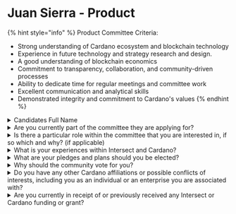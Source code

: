 # Juan Sierra - Product

{% hint style="info" %}
Product Committee Criteria:

* Strong understanding of Cardano ecosystem and blockchain technology
* Experience in future technology and strategy research and design.
* A good understanding of blockchain economics&#x20;
* Commitment to transparency, collaboration, and community-driven processes
* Ability to dedicate time for regular meetings and committee work
* Excellent communication and analytical skills
* Demonstrated integrity and commitment to Cardano's values
{% endhint %}

<details>

<summary>Candidates Full Name</summary>

Juan Sierra&#x20;

</details>



<details>

<summary>Are you currently part of the committee they are applying for?</summary>

No

</details>



<details>

<summary>Is there a particular role within the committee that you are interested in, if so which and why? (if applicable)</summary>

I am applying for a voting seat. With my expertise in both business development, blockchain, and community engagement, I am confident that I can contribute meaningfully to the Product Committee's strategic discussions, ensuring Cardano’s development remains aligned with its decentralized values and long-term vision.

</details>



<details>

<summary>What is your experiences within Intersect and Cardano?</summary>

Experience with Cardano&#x20;

As a Cardano Business Developer with over five years of involvement in the Cardano ecosystem, I have consistently focused on driving the growth and adoption of Cardano technology. With a technical background from Emurgo’s Cardano Developer Professional program (Batch 59, Haskell, 2022) and as a collaborator with Gimbalabs since day one, my career spans governance, strategy development, and community engagement. My mission is centered on expanding Cardano’s reach into local governments, educational institutions, and business enterprises, ensuring the broad adoption of the blockchain's decentralized technology.

I have been a committed participant in Cardano since the Incentivized Test Network (ITN) in 2019, contributing to various onboarding initiatives with underserved communities. My co-founding of LATAM Town Hall, Sala de Café, the Cardano Confederation, and other initiatives has allowed me to play a significant role in uniting global communities under the Cardano banner. My active participation as a Catalyst Member since Fund 1, attending key events like the Catalyst Fund 12 Launch and the Catalyst Working Group Workshop in Barcelona, highlights my ongoing commitment to the technical and community aspects of Cardano’s ecosystem to ensure equality. I regularly organize local meetups and engage in teaching blockchain basics as part of my onboarding efforts.

Experience with Intersect

As an Intersect Interim Constitutional Council Alternate, I have become deeply involved in the governance processes that guide Cardano’s future. I co-hosted the first Constitutional Workshop in Argentina (August 2, 2024), and attended the Fort Myers Constitutional Workshop on September 20, 2024. These workshops have reinforced my belief in transparent governance, and I have actively contributed to discussions that define Cardano's constitutional framework.

While I have not previously held a position on the Product Committee, my involvement in Intersect workshops, governance events, and technical working groups has thoroughly prepared me to make meaningful contributions. I have actively supported initiatives aligned with the Product Committee’s mission of developing a transparent and inclusive roadmap for Cardano, striking a crucial balance between community input and technical innovation.

In addition to my blockchain expertise, I bring over 30 years of experience in personal development, sustainability practices, and compliance in traditional industries, along with an open-minded mentality and a growth mindset with a strong desire to learn and improve. This background enables me to contribute a unique perspective that will greatly enhance the Product Committee’s ability to fulfill its long-term vision. My experience with legacy systems provides valuable insights as we work to position Cardano as a forward-thinking, sustainable blockchain that integrates seamlessly with both emerging technologies and community-driven governance.

</details>



<details>

<summary>What are your pledges and plans should you be elected?</summary>

If elected to the Product Committee, I pledge to:

1- Ensure community inclusion: Actively engage with the Cardano community to ensure diverse voices are heard and integrated into the product roadmap.&#x20;

2- Promote transparency: I will foster clear and open communication between the Product Committee and the broader community, particularly around strategic decisions and development priorities.&#x20;

3- Prioritize scalability and interoperability: As blockchain adoption grows, I will advocate for a product strategy that positions Cardano at the forefront of decentralized technology.

</details>



<details>

<summary>Why should the community vote for you?</summary>

The community should elect me because of my proven track record in facilitating engagement and governance within Cardano. As a co-founder of Cardano Confederation, Sala de Café, LATAM Town Hall, I have consistently demonstrated my ability to bridge the gap between the technical aspects of Cardano and the needs of diverse communities. My deep involvement in these initiatives highlights my commitment to ethics and inclusivity, particularly in underserved communities where access to blockchain technology can create significant positive change.

Furthermore, my background in blockchain business development and community governance makes me uniquely equipped to contribute to the Product Committee. I am dedicated to ensuring that all voices are heard, and I believe strongly in promoting inclusion as a foundational value in Cardano’s future. My experience with both technical strategy and community-driven decision-making positions me to help the Product Committee foster transparency and equity, ensuring Cardano's growth benefits all segments of the global community.

Why I Meet the Criteria

* Strong Understanding of Cardano: My continual exposure to Cardano blockchain education through Emurgo, Gimbalabs, and hands-on experience in addressing real-world use cases, combined with my long-standing involvement in Catalyst and Intersect, ensures that I have a comprehensive understanding of the Cardano ecosystem and its governance.
* Experience in Future Technology and Strategy Research: My visionary nature, my role as a business developer and my evolving technical expertise allow me to contribute meaningfully to strategy and future technology research.
* Good Understanding of Blockchain Economics: As a long-term ADA holder and through the work on tokenomics with the Gimbal coin (Gimbal), my dedication to education and leadership roles in the community have given me insights into the economic drivers of blockchain adoption.
* Commitment to Transparency and Collaboration: My work with LATAM Town Hall, Sala de Café, and Cardano Confederation reflects my dedication to transparency, open communication, and inclusive decision-making.
* Ability to Dedicate Time: I am fully committed to attending regular meetings and contributing actively to the committee’s work.
* Communication and Analytical Skills: I have continually refined these skills through my engagement in Cardano governance workshops and community initiatives, where I contribute to clear dialogue and strategic input. As a member of ODIN (Open Decentralized Innovation Network), I actively apply Sociocracy 3.0 practices, further enhancing collaborative communication and continuous improvement.

</details>



<details>

<summary>Do you have any other Cardano affiliations or possible conflicts of interests, including you as an individual or an enterprise you are associated with?</summary>

* No current engagement with Cardano, Catalyst, or Intersect funding.
* Active member of the Cardano Confederation.
* WebBridge: Focused on enterprise blockchain development, which does not pose a conflict as it promotes Cardano adoption in real-world enterprise settings.
* I work with and own enterprises that will be transitioning to use Cardano, which aligns with promoting blockchain technology in traditional industries.

</details>



<details>

<summary>Are you currently in receipt of or previously received any Intersect or Cardano funding or grant?</summary>

Yes, I received grant funding for co-hosting the Governance Workshop in Argentina.

</details>
